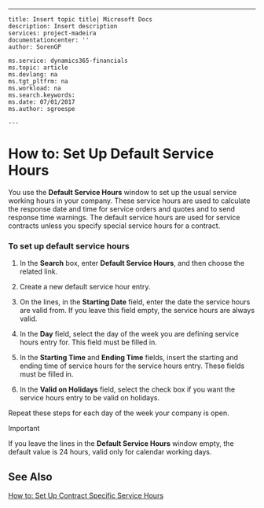 ---
    title: Insert topic title| Microsoft Docs
    description: Insert description
    services: project-madeira
    documentationcenter: ''
    author: SorenGP

    ms.service: dynamics365-financials
    ms.topic: article
    ms.devlang: na
    ms.tgt_pltfrm: na
    ms.workload: na
    ms.search.keywords:
    ms.date: 07/01/2017
    ms.author: sgroespe

    ---
# How to: Set Up Default Service Hours
You use the **Default Service Hours** window to set up the usual service working hours in your company. These service hours are used to calculate the response date and time for service orders and quotes and to send response time warnings. The default service hours are used for service contracts unless you specify special service hours for a contract.  
  
### To set up default service hours  
  
1.  In the **Search** box, enter **Default Service Hours**, and then choose the related link.  
  
2.  Create a new default service hour entry.  
  
3.  On the lines, in the **Starting Date** field, enter the date the service hours are valid from. If you leave this field empty, the service hours are always valid.  
  
4.  In the **Day** field, select the day of the week you are defining service hours entry for. This field must be filled in.  
  
5.  In the **Starting Time** and **Ending Time** fields, insert the starting and ending time of service hours for the service hours entry. These fields must be filled in.  
  
6.  In the **Valid on Holidays** field, select the check box if you want the service hours entry to be valid on holidays.  
  
 Repeat these steps for each day of the week your company is open.  
  
> [!IMPORTANT]  
>  If you leave the lines in the **Default Service Hours** window empty, the default value is 24 hours, valid only for calendar working days.  
  
## See Also  
 [How to: Set Up Contract Specific Service Hours](../FullExperience/how-to-set-up-contract-specific-service-hours.md)